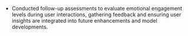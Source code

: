 - Conducted follow-up assessments to evaluate emotional engagement levels during user interactions, gathering feedback and ensuring user insights are integrated into future enhancements and model developments.